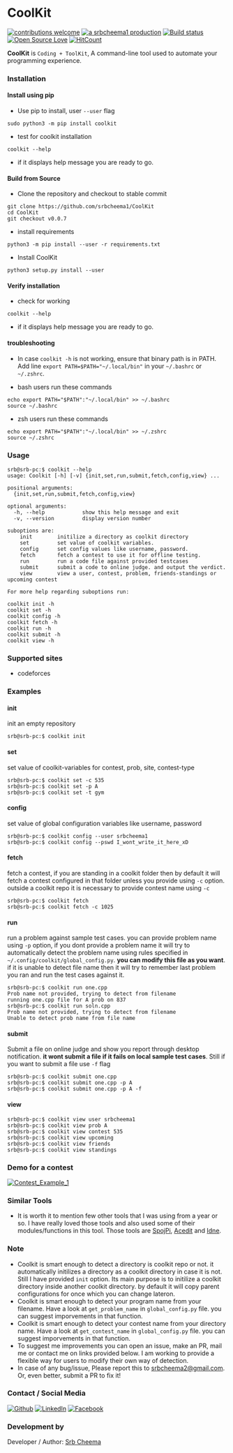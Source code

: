 # CoolKit

[![contributions welcome](https://img.shields.io/badge/contributions-welcome-brightgreen.svg?style=flat)](https://github.ocm/srbcheema1/CoolKit/issues)
[![a srbcheema1 production](https://img.shields.io/badge/-a%20srbcheema1%20production-blue.svg)](https://github.com/srbcheema1)
[![Build status](https://api.travis-ci.org/srbcheema1/CoolKit.svg?branch=master)](https://travis-ci.org/srbcheema1/CoolKit)
[![Open Source Love](https://badges.frapsoft.com/os/v1/open-source.png?v=103)](https://github.com/srbcheema1/CoolKit)
[![HitCount](http://hits.dwyl.io/srbcheema1/CoolKit.svg)](http://hits.dwyl.io/srbcheema1/CoolKit)

**CoolKit** is `Coding + ToolKit`, A command-line tool used to automate your programming experience.


### Installation

#### Install using pip

- Use pip to install, user `--user` flag
```
sudo python3 -m pip install coolkit
```
- test for coolkit installation
```
coolkit --help
```
- if it displays help message you are ready to go.


#### Build from Source

- Clone the repository and checkout to stable commit
```
git clone https://github.com/srbcheema1/CoolKit
cd CoolKit
git checkout v0.0.7
```

- install requirements
```
python3 -m pip install --user -r requirements.txt
```
- Install CoolKit
```
python3 setup.py install --user
```

#### Verify installation
- check for working
```
coolkit --help
```
- if it displays help message you are ready to go.


#### troubleshooting
- In case `coolkit -h` is not working, ensure that binary path is in PATH.
Add line `export PATH=$PATH="~/.local/bin"` in your `~/.bashrc` or `~/.zshrc`.

- bash users run these commands
```
echo export PATH="$PATH":"~/.local/bin" >> ~/.bashrc
source ~/.bashrc
```
- zsh users run these commands
```
echo export PATH="$PATH":"~/.local/bin" >> ~/.zshrc
source ~/.zshrc
```

### Usage

```
srb@srb-pc:$ coolkit --help
usage: Coolkit [-h] [-v] {init,set,run,submit,fetch,config,view} ...

positional arguments:
  {init,set,run,submit,fetch,config,view}

optional arguments:
  -h, --help            show this help message and exit
  -v, --version         display version number
```

```
suboptions are:
    init        initilize a directory as coolkit directory
    set         set value of coolkit variables.
    config      set config values like username, password.
    fetch       fetch a contest to use it for offline testing.
    run         run a code file against provided testcases
    submit      submit a code to online judge. and output the verdict.
    view        view a user, contest, problem, friends-standings or upcoming contest
```

```
For more help regarding suboptions run:

coolkit init -h
coolkit set -h
coolkit config -h
coolkit fetch -h
coolkit run -h
coolkit submit -h
coolkit view -h
```


### Supported sites

- codeforces

### Examples

#### init
init an empty repository
```
srb@srb-pc:$ coolkit init
```
#### set
set value of coolkit-variables for contest, prob, site, contest-type
```
srb@srb-pc:$ coolkit set -c 535
srb@srb-pc:$ coolkit set -p A
srb@srb-pc:$ coolkit set -t gym
```

#### config
set value of global configuration variables like username, password
```
srb@srb-pc:$ coolkit config --user srbcheema1
srb@srb-pc:$ coolkit config --pswd I_wont_write_it_here_xD
```

#### fetch
fetch a contest, if you are standing in a coolkit folder then by default it will fetch a contest configured in that folder unless you provide using `-c` option. outside a coolkit repo it is necessary to provide contest name using `-c`
```
srb@srb-pc:$ coolkit fetch
srb@srb-pc:$ coolkit fetch -c 1025
```
#### run
run a problem against sample test cases. you can provide problem name using `-p` option, if you dont provide a problem name it will try to automatically detect the problem name using rules specified in `~/.config/coolkit/global_config.py`. **you can modify this file as you want**.
if it is unable to detect file name then it will try to remember last problem you ran and run the test cases against it.
```
srb@srb-pc:$ coolkit run one.cpp
Prob name not provided, trying to detect from filename
running one.cpp file for A prob on 837
srb@srb-pc:$ coolkit run soln.cpp
Prob name not provided, trying to detect from filename
Unable to detect prob name from file name
```

#### submit
Submit a file on online judge and show you report through desktop notification. **it wont submit a file if it fails on local sample test cases**. Still if you want to submit a file use `-f` flag
```
srb@srb-pc:$ coolkit submit one.cpp
srb@srb-pc:$ coolkit submit one.cpp -p A
srb@srb-pc:$ coolkit submit one.cpp -p A -f
```
#### view
```
srb@srb-pc:$ coolkit view user srbcheema1
srb@srb-pc:$ coolkit view prob A
srb@srb-pc:$ coolkit view contest 535
srb@srb-pc:$ coolkit view upcoming
srb@srb-pc:$ coolkit view friends
srb@srb-pc:$ coolkit view standings
```

### Demo for a contest

[![Contest_Example_1](https://raw.githubusercontent.com/srbcheema1/CheemaFy/master/myPlugins/extra_things/png_images/coolkit/contest_example_1_1.png)](https://github.com/srbcheema1/)


### Similar Tools

- It is worth it to mention few other tools that I was using from a year or so. I have really loved those tools and also used some of their modules/functions in this tool. Those tools are [SpojPi](https://github.com/nimitbhardwaj/SpojPI), [Acedit](https://github.com/coderick14/ACedIt) and [Idne](https://github.com/endiliey/idne/blob/master/idne.py).


### Note

- Coolkit is smart enough to detect a directory is coolkit repo or not. it automatically initilizes a directory as a coolkit directory in case it is not. Still I have provided `init` option. Its main purpose is to initilize a coolkit directory inside another coolkit directory. by default it will copy parent configurations for once which you can change lateron.
- Coolkit is smart enough to detect your program name from your filename. Have a look at `get_problem_name` in `global_config.py` file. you can suggest imporvements in that function.
- Coolkit is smart enough to detect your contest name from your directory name. Have a look at `get_contest_name` in `global_config.py` file. you can suggest imporvements in that function.
- To suggest me improvements you can open an issue, make an PR, mail me or contact me on links provided below. I am working to provide a flexible way for users to modify their own way of detection.
- In case of any bug/issue, Please report this to srbcheema2@gmail.com. Or, even better, submit a PR to fix it!


### Contact / Social Media

[![Github](https://raw.githubusercontent.com/srbcheema1/CheemaFy/master/myPlugins/extra_things/png_images/social/github.png)](https://github.com/srbcheema1/)
[![LinkedIn](https://raw.githubusercontent.com/srbcheema1/CheemaFy/master/myPlugins/extra_things/png_images/social/linkedin-48x48.png)](https://www.linkedin.com/in/srbcheema1/)
[![Facebook](https://raw.githubusercontent.com/srbcheema1/CheemaFy/master/myPlugins/extra_things/png_images/social/fb.png)](https://www.facebook.com/srbcheema/)


### Development by

Developer / Author: [Srb Cheema](https://github.com/srbcheema1/)
